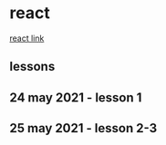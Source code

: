 # react

[react link](https://www.youtube.com/watch?v=QFaFIcGhPoM&list=PLC3y8-rFHvwgg3vaYJgHGnModB54rxOk3)

## lessons

## 24 may 2021 - lesson 1

## 25 may 2021 - lesson 2-3
